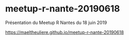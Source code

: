 # meetup-r-nante-20190618
Présentation du Meetup R Nantes du 18 juin 2019

https://maeltheuliere.github.io/meetup-r-nante-20190618